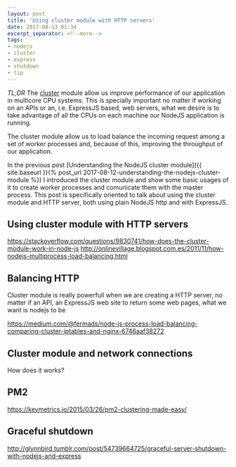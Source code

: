 ```yaml
---
layout: post
title: 'Using cluster module with HTTP servers'
date: 2017-08-13 01:34
excerpt_separator: <!--more-->
tags:
- nodejs
- cluster
- express
- shutdown
- tip
---
```


*TL;DR* The [cluster](https://nodejs.org/api/cluster.html) module allow us improve performance of our application in multicore CPU systems. This is specially important no matter if working on an APIs or an, i.e. ExpressJS based, web servers, what we desire is to take advantage of all the CPUs on each machine our NodeJS application is running.

The cluster module allow us to load balance the incoming request among a set of worker processes and, because of this, improving the throughput of our application.

<!--more-->

In the previous post [Understanding the NodeJS cluster module]({{ site.baseurl }}{% post_url 2017-08-12-understanding-the-nodejs-cluster-module %}) I introduced the cluster module and show some basic usages of it to create worker processes and comunicate them with the master process. This post is specifically oriented to talk about using the cluster module and HTTP server, both using plain NodeJS http and with ExpressJS.

## Using cluster module with HTTP servers

https://stackoverflow.com/questions/9830741/how-does-the-cluster-module-work-in-node-js
http://onlinevillage.blogspot.com.es/2011/11/how-nodejs-multiprocess-load-balancing.html

## Balancing HTTP

Cluster module is really powerfull when we are creating a HTTP server, no matter if an API, an ExpressJS web site to return some web pages, what we want is nodejs to be 

https://medium.com/@fermads/node-js-process-load-balancing-comparing-cluster-iptables-and-nginx-6746aaf38272

## Cluster module and network connections

How does it works?


## PM2

https://keymetrics.io/2015/03/26/pm2-clustering-made-easy/

## Graceful shutdown

http://glynnbird.tumblr.com/post/54739664725/graceful-server-shutdown-with-nodejs-and-express

